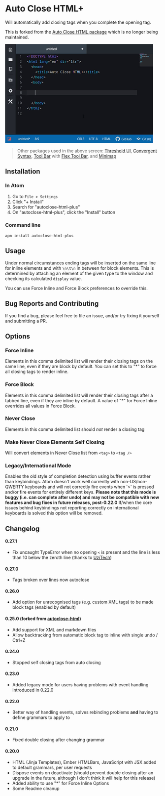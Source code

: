 # Auto Close HTML+

Will automatically add closing tags when you complete the opening tag.

This is forked from the [Auto Close HTML package](https://atom.io/packages/autoclose-html) which is no longer being maintained.

![Demo](demo.gif)

> Other packages used in the above screen: [Threshold UI](https://atom.io/themes/threshold-ui), [Convergent Syntax](https://atom.io/themes/convergent-syntax), [Tool Bar](https://atom.io/packages/tool-bar) with [Flex Tool Bar](https://atom.io/packages/flex-tool-bar), and [Minimap](https://atom.io/packages/minimap)

## Installation

### In Atom

1. Go to `File > Settings`
1. Click "+ Install"
1. Search for "autoclose-html-plus"
1. On "autoclose-html-plus", click the "Install" button

### Command line

```
apm install autoclose-html-plus
```

## Usage

Under normal circumstances ending tags will be inserted on the same line for inline elements and with `\n\t\n` in between for block elements. This is determined by attaching an element of the given type to the window and checking its calculated `display` value.

You can use Force Inline and Force Block preferences to override this.

## Bug Reports and Contributing

If you find a bug, please feel free to file an issue, and/or try fixing it yourself and submitting a PR.

## Options

### Force Inline

Elements in this comma delimited list will render their closing tags on the same line, even if they are block by default. You can set this to "\*" to force all closing tags to render inline.

### Force Block

Elements in this comma delimited list will render their closing tags after a tabbed line, even if they are inline by default. A value of "\*" for Force Inline overrides all values in Force Block.

### Never Close

Elements in this comma delimited list should *not* render a closing tag

### Make Never Close Elements Self Closing

Will convert elements in Never Close list from `<tag>` to `<tag />`

### Legacy/International Mode

Enables the old style of completion detection using buffer events rather than keybindings. Atom doesn't work well currently with non-US/non-QWERTY keyboards and will not correctly fire events when '>' is pressed and/or fire events for entirely different keys.  **Please note that this mode is buggy (i.e. can complete after undo) and may not be compatible with new features and bug fixes in future releases, post-0.22.0** If/when the core issues behind keybindings not reporting correctly on international keyboards is solved this option will be removed.



## Changelog

#### 0.27.1
- Fix uncaught TypeError when no opening `<` is present and the line is less than 10 below the zeroth line (thanks to [UziTech](https://github.com/UziTech))

#### 0.27.0
- Tags broken over lines now autoclose

#### 0.26.0
- Add option for unrecognised tags (e.g. custom XML tags) to be made block tags (enabled by default)

#### 0.25.0 (forked from [autoclose-html](https://atom.io/packages/autoclose-html))
- Add support for XML and markdown files
- Allow backtracking from automatic block tag to inline with single undo / Ctrl+Z

#### 0.24.0
- Stopped self closing tags from auto closing

#### 0.23.0
- Added legacy mode for users having problems with event handling introduced in 0.22.0

#### 0.22.0
- Better way of handling events, solves rebinding problems **and** having to define grammars to apply to

#### 0.21.0
- Fixed double closing after changing grammar

#### 0.20.0
- HTML (Jinja Templates), Ember HTMLBars, JavaScript with JSX added to default grammars, per user requests
- Dispose events on deactivate (should prevent double closing after an upgrade in the future, although I don't think it will help for this release)
- Added ability to use "\*" for Force Inline Options
- Some Readme cleanup
